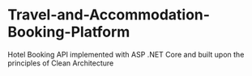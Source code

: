 # Travel-and-Accommodation-Booking-Platform
Hotel Booking API implemented with ASP .NET Core and built upon the principles of Clean Architecture
